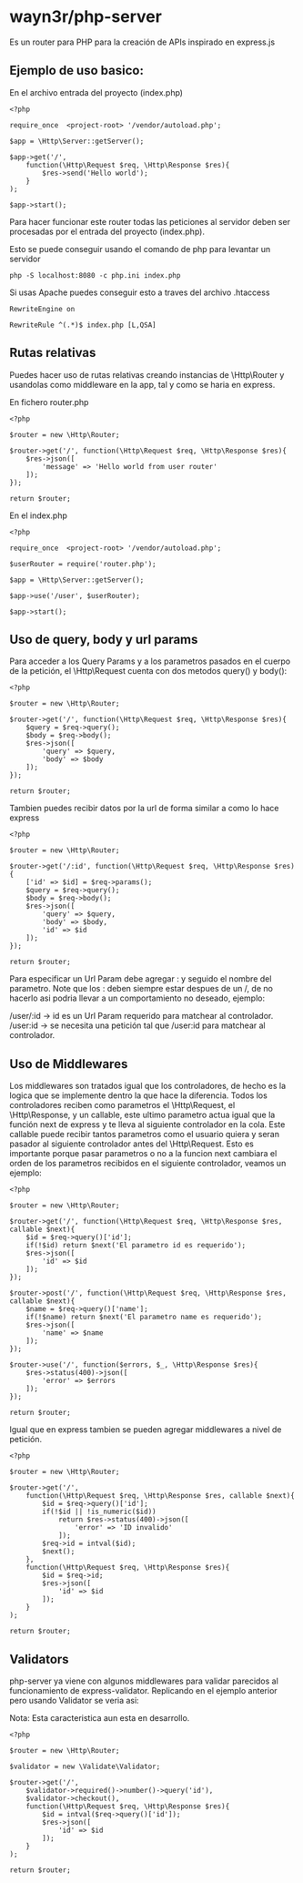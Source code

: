 # wayn3r/php-server

Es un router para PHP para la creación de APIs inspirado en express.js

## Ejemplo de uso basico:

En el archivo entrada del proyecto (index.php)

```
<?php

require_once  <project-root> '/vendor/autoload.php';

$app = \Http\Server::getServer();

$app->get('/', 
    function(\Http\Request $req, \Http\Response $res){
        $res->send('Hello world');
    }
);

$app->start();

```

Para hacer funcionar este router todas las peticiones al servidor deben ser procesadas por el entrada del proyecto (index.php).

Esto se puede conseguir usando el comando de php para levantar un servidor
```
php -S localhost:8080 -c php.ini index.php
```
Si usas Apache puedes conseguir esto a traves del archivo .htaccess
```
RewriteEngine on

RewriteRule ^(.*)$ index.php [L,QSA]
```

## Rutas relativas

Puedes hacer uso de rutas relativas creando instancias de \Http\Router y usandolas como middleware en la app, tal y como se haria en express.

En fichero router.php
```
<?php

$router = new \Http\Router;

$router->get('/', function(\Http\Request $req, \Http\Response $res){
    $res->json([
        'message' => 'Hello world from user router'
    ]);
});

return $router;
``` 

En el index.php
```
<?php

require_once  <project-root> '/vendor/autoload.php';

$userRouter = require('router.php');

$app = \Http\Server::getServer();

$app->use('/user', $userRouter);

$app->start();

```

## Uso de query, body y url params

Para acceder a los Query Params y a los parametros pasados en el cuerpo de la petición, el \Http\Request cuenta con dos metodos query() y body():
```
<?php

$router = new \Http\Router;

$router->get('/', function(\Http\Request $req, \Http\Response $res){
    $query = $req->query();
    $body = $req->body();
    $res->json([
        'query' => $query,
        'body' => $body
    ]);
});

return $router;
```
Tambien puedes recibir datos por la url de forma similar a como lo hace express
```
<?php

$router = new \Http\Router;

$router->get('/:id', function(\Http\Request $req, \Http\Response $res){
    ['id' => $id] = $req->params();
    $query = $req->query();
    $body = $req->body();
    $res->json([
        'query' => $query,
        'body' => $body,
        'id' => $id
    ]);
});

return $router;
```
Para especificar un Url Param debe agregar : y seguido el nombre del parametro. Note que los : deben siempre estar despues de un /, de no hacerlo asi podria llevar a un comportamiento no deseado, ejemplo:

/user/:id -> id es un Url Param requerido para matchear al controlador.
/user:id -> se necesita una petición tal que /user:id para matchear al controlador.

## Uso de Middlewares

Los middlewares son tratados igual que los controladores, de hecho es la logica que se implemente dentro la que hace la diferencia.
Todos los controladores reciben como parametros el \Http\Request, el \Http\Response, y un callable, este ultimo parametro actua igual que la función next de express y te lleva al siguiente controlador en la cola.
Este callable puede recibir tantos parametros como el usuario quiera y seran pasador al siguiente controlador antes del \Http\Request. 
Esto es importante porque pasar parametros o no a la funcion next cambiara el orden de los parametros recibidos en el siguiente controlador, veamos un ejemplo:

```
<?php

$router = new \Http\Router;

$router->get('/', function(\Http\Request $req, \Http\Response $res, callable $next){
    $id = $req->query()['id'];
    if(!$id) return $next('El parametro id es requerido');
    $res->json([
        'id' => $id
    ]);
});

$router->post('/', function(\Http\Request $req, \Http\Response $res, callable $next){
    $name = $req->query()['name'];
    if(!$name) return $next('El parametro name es requerido');
    $res->json([
        'name' => $name
    ]);
});

$router->use('/', function($errors, $_, \Http\Response $res){
    $res->status(400)->json([
        'error' => $errors
    ]);
});

return $router;
```
Igual que en express tambien se pueden agregar middlewares a nivel de petición.
```
<?php

$router = new \Http\Router;

$router->get('/', 
    function(\Http\Request $req, \Http\Response $res, callable $next){
        $id = $req->query()['id'];
        if(!$id || !is_numeric($id)) 
            return $res->status(400)->json([
                'error' => 'ID invalido'
            ]); 
        $req->id = intval($id);
        $next();
    },
    function(\Http\Request $req, \Http\Response $res){
        $id = $req->id;
        $res->json([
            'id' => $id
        ]);
    }
);

return $router;

```

## Validators

php-server ya viene con algunos middlewares para validar parecidos al funcionamiento de express-validator. Replicando en el ejemplo anterior pero usando Validator se veria asi:

Nota: Esta caracteristica aun esta en desarrollo.
```
<?php

$router = new \Http\Router;

$validator = new \Validate\Validator;

$router->get('/', 
    $validator->required()->number()->query('id'),
    $validator->checkout(),
    function(\Http\Request $req, \Http\Response $res){
        $id = intval($req->query()['id']);
        $res->json([
            'id' => $id
        ]);
    }
);

return $router;

```
